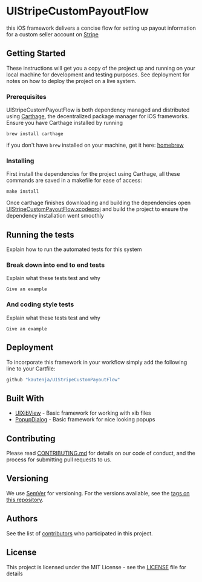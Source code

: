 # UIStripeCustomPayoutFlow

this iOS framework delivers a concise flow for setting up payout information for
a custom seller account on [Stripe][]

[Stripe]: https://stripe.com

## Getting Started

These instructions will get you a copy of the project up and running on your 
local machine for development and testing purposes. See deployment for notes on 
how to deploy the project on a live system.

### Prerequisites

UIStripeCustomPayoutFlow is both dependency managed and distributed using 
[Carthage][], the decentralized package manager for iOS frameworks. Ensure you 
have Carthage installed by running

```shell
brew install carthage
```

if you don't have `brew` installed on your machine, get it here: [homebrew][]

[Carthage]: https://github.com/Carthage/Carthage
[homebrew]: https://brew.sh

### Installing

First install the dependencies for the project using Carthage, all these 
commands are saved in a makefile for ease of access:

```
make install
```

Once carthage finishes downloading and building the dependencies open 
[UIStripeCustomPayoutFlow.xcodeproj][] and build the project to ensure the 
dependency installation went smoothly

[UIStripeCustomPayoutFlow.xcodeproj]: ./UIStripeCustomPayoutFlow.xcodeproj

## Running the tests

Explain how to run the automated tests for this system

### Break down into end to end tests

Explain what these tests test and why

```
Give an example
```

### And coding style tests

Explain what these tests test and why

```
Give an example
```

## Deployment

To incorporate this framework in your workflow simply add the following line to
your Cartfile:

```ruby
github "kautenja/UIStripeCustomPayoutFlow"
```

## Built With

* [UIXibView][] - Basic framework for working with xib files
* [PopupDialog][] - Basic framework for nice looking popups

[UIXibView]: https://github.com/kautenja/UIXibView
[PopupDialog]: https://github.com/orderella/PopupDialog

## Contributing

Please read [CONTRIBUTING.md][] for details on our code of conduct, and the process for submitting pull requests to us.

[CONTRIBUTING.md]: ./CONTRIBUTING.md

## Versioning

We use [SemVer](http://semver.org/) for versioning. For the versions available, 
see the [tags on this repository](https://github.com/kautenja/UIStripeCustomPayoutFlow/tags). 

## Authors

See the list of [contributors](https://github.com/kautenja/UIStripeCustomPayoutFlow/contributors) who participated in this project.

## License

This project is licensed under the MIT License - see the [LICENSE][] file 
for details

[LICENSE]: ./LICENSE
